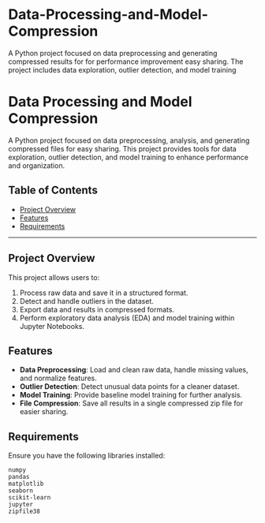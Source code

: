 # Data-Processing-and-Model-Compression
A Python project focused on data preprocessing and generating compressed results for for performance improvement easy sharing. The project includes data exploration, outlier detection, and model training

# Data Processing and Model Compression

A Python project focused on data preprocessing, analysis, and generating compressed files for easy sharing. This project provides tools for data exploration, outlier detection, and model training to enhance performance and organization.

## Table of Contents
- [Project Overview](#project-overview)
- [Features](#features)
- [Requirements](#requirements)


---

## Project Overview
This project allows users to:
1. Process raw data and save it in a structured format.
2. Detect and handle outliers in the dataset.
3. Export data and results in compressed formats.
4. Perform exploratory data analysis (EDA) and model training within Jupyter Notebooks.

## Features
- **Data Preprocessing**: Load and clean raw data, handle missing values, and normalize features.
- **Outlier Detection**: Detect unusual data points for a cleaner dataset.
- **Model Training**: Provide baseline model training for further analysis.
- **File Compression**: Save all results in a single compressed zip file for easier sharing.

## Requirements
Ensure you have the following libraries installed:
```plaintext
numpy
pandas
matplotlib
seaborn
scikit-learn
jupyter
zipfile38
